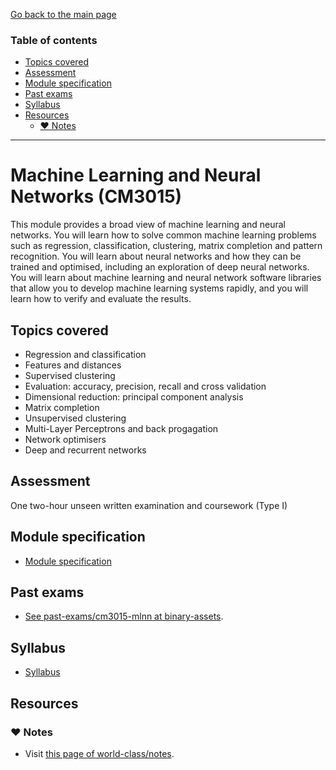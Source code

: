 [Go back to the main page](../../../README.md)

### Table of contents

- [Topics covered](#topics-covered)
- [Assessment](#assessment)
- [Module specification](#module-specification)
- [Past exams](#past-exams)
- [Syllabus](#syllabus)
- [Resources](#resources)
  - [:heart: Notes](#heart-notes)

---

# Machine Learning and Neural Networks (CM3015)

This module provides a broad view of machine learning and neural
networks. You will learn how to solve common machine learning problems
such as regression, classification, clustering, matrix completion and
pattern recognition. You will learn about neural networks and how they
can be trained and optimised, including an exploration of deep neural
networks. You will learn about machine learning and neural network
software libraries that allow you to develop machine learning systems
rapidly, and you will learn how to verify and evaluate the results.

## Topics covered

- Regression and classification
- Features and distances
- Supervised clustering
- Evaluation: accuracy, precision, recall and cross validation
- Dimensional reduction: principal component analysis
- Matrix completion
- Unsupervised clustering
- Multi-Layer Perceptrons and back progagation
- Network optimisers
- Deep and recurrent networks

## Assessment

One two-hour unseen written examination and coursework (Type I)

## Module specification

- [Module specification](https://github.com/world-class/binary-assets/blob/master/modules/module-specification/CM3015_MLNN-Module-Spec.pdf)

## Past exams

- [See past-exams/cm3015-mlnn at binary-assets](https://github.com/world-class/binary-assets/tree/master/modules/past-exams/cm3015-mlnn).

## Syllabus

- [Syllabus](https://github.com/world-class/binary-assets/blob/master/modules/syllabi/Syllabus_CM3015_MLNN.pdf)

## Resources

### :heart: Notes

- Visit [this page of world-class/notes](https://github.com/world-class/notes/tree/master/level-6/machine-learning-and-neural-networks).
